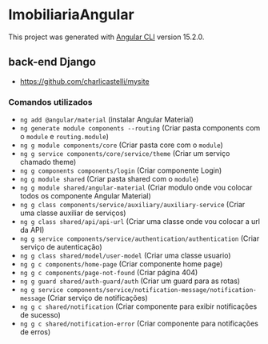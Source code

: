 # ImobiliariaAngular

This project was generated with [Angular CLI](https://github.com/angular/angular-cli) version 15.2.0.

## back-end Django 
- https://github.com/charlicastelli/mysite

### Comandos utilizados
- `ng add @angular/material` (instalar Angular Material)
- `ng generate module components --routing` (Criar pasta components com o `module` e `routing.module`)
- `ng g module components/core` (Criar pasta core com o `module`)
- `ng g service components/core/service/theme` (Criar um serviço chamado theme)
- `ng g components components/login` (Criar componente Login)
- `ng g module shared` (Criar pasta shared com o `module`)
- `ng g module shared/angular-material` (Criar modulo onde vou colocar todos os componente Angular Material)
- `ng g class components/service/auxiliary/auxiliary-service` (Criar uma classe auxiliar de serviços)
- `ng g class shared/api/api-url` (Criar uma classe onde vou colocar a url da API)
- `ng g service components/service/authentication/authentication` (Criar serviço de autenticação) 
- `ng g class shared/model/user-model` (Criar uma classe usuario)
- `ng g c components/home-page` (Criar componente home page)
- `ng g c components/page-not-found` (Criar página 404)
- `ng g guard shared/auth-guard/auth` (Criar um guard para as rotas)
- `ng g service components/service/notification-message/notification-message` (Criar serviço de notificações)
- `ng g c shared/notification` (Criar componente para exibir notificações de sucesso)
- `ng g c shared/notification-error` (Criar componente para notificações de erros)
